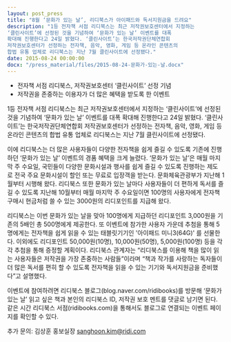 ```yaml
---
layout: post_press
title: "8월 ‘문화가 있는 날’, 리디북스가 아이패드와 독서지원금을 드려요"
description: "1등 전자책 서점 리디북스는 최근 저작권보호센터에서 지정하는
‘클린사이트’에 선정된 것을 기념하여 ‘문화가 있는 날’ 이벤트를 대폭
확대해 진행한다고 24일 밝혔다. ‘클린사이트’는 한국저작권단체연합회
저작권보호센터가 선정하는 전자책, 음악, 영화, 게임 등 온라인 콘텐츠의
합법 유통 업체로 리디북스는 지난 7월 클린사이트에 선정됐다."
date: 2015-08-24 00:00:00
docx: "/press_material/files/2015-08-24-문화가-있는-날.docx"
---
```


* 전자책 서점 리디북스, 저작권보호센터 ‘클린사이트’ 선정 기념
* 저작권을 존중하는 이용자가 더 많은 혜택을 받도록 한 이벤트

1등 전자책 서점 리디북스는 최근 저작권보호센터에서 지정하는 ‘클린사이트’에 선정된 것을 기념하여 ‘문화가 있는 날’ 이벤트를 대폭 확대해 진행한다고 24일 밝혔다. ‘클린사이트’는 한국저작권단체연합회 저작권보호센터가 선정하는 전자책, 음악, 영화, 게임 등 온라인 콘텐츠의 합법 유통 업체로 리디북스는 지난 7월 클린사이트에 선정됐다.

이에 리디북스는 더 많은 사용자들이 다양한 전자책을 쉽게 즐길 수 있도록 기존에 진행하던 ‘문화가 있는 날’ 이벤트의 경품 혜택을 크게 늘렸다. ‘문화가 있는 날’은 매월 마지막 주 수요일, 국민들이 다양한 문화시설과 행사를 쉽게 즐길 수 있도록 진행하는 제도로 전국 주요 문화시설이 할인 또는 무료로 입장객을 받는다. 문화체육관광부가 지난해 1월부터 시행해 왔다. 리디북스 또한 문화가 있는 날마다 사용자들이 더 편하게 독서를 즐길 수 있도록 지난해 10월부터 매월 마지막 주 수요일이면 100명의 사용자에게 전자책 구매시 현금처럼 쓸 수 있는 3000원의 리디포인트를 지급해 왔다.

리디북스는 이번 문화가 있는 날을 맞아 100명에게 지급하던 리디포인트 3,000원을 기존의 5배인 총 500명에게 제공한다. 또 이벤트에 참가한 사용자 가운데 추첨을 통해 5명에게는 전자책을 쉽게 읽을 수 있는 태블릿기기인 '아이패드 미니3(64G)' 를 선물한다. 이외에도 리디포인트 50,000원(10명), 10,000원(50명), 5,000원(100명) 등을 각각 추첨을 통해 증정할 계획이다. 리디북스 관계자는 “리디북스를 이용해 책을 많이 읽는 사용자들은 저작권을 가장 존중하는 사람들”이라며 “책과 작가를 사랑하는 독자들이 더 많은 독서를 편히 할 수 있도록 전자책을 읽을 수 있는 기기와 독서지원금을 준비했다”고 설명했다.

이벤트에 참여하려면 리디북스 블로그(blog.naver.com/ridibooks)를 방문해 ‘문화가 있는 날’ 읽고 싶은 책과 본인의 리디북스 ID, 저작권 보호 멘트를 댓글로 남기면 된다. 같은 시간 리디북스 서점(ridibooks.com)을 통해서도 블로그로 연결되는 이벤트 페이지를 확인할 수 있다.

추가 문의: 김상훈 홍보실장 sanghoon.kim@ridi.com
